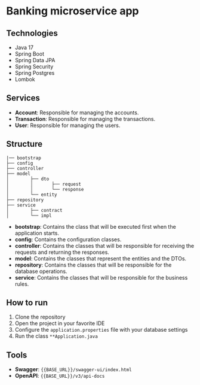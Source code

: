 # Banking microservice app

## Technologies
- Java 17
- Spring Boot
- Spring Data JPA
- Spring Security
- Spring Postgres
- Lombok

## Services
- **Account**: Responsible for managing the accounts.
- **Transaction**: Responsible for managing the transactions.
- **User**: Responsible for managing the users.

## Structure
```
|── bootstrap
├── config
├── controller
├── model
│        ├── dto
│        │       ├── request
│        │       └── response
│        └── entity
├── repository
├── service
│        ├── contract
│        └── impl
```
- **bootstrap**: Contains the class that will be executed first when the application starts.
- **config**: Contains the configuration classes.
- **controller**: Contains the classes that will be responsible for receiving the requests and returning the responses.
- **model**: Contains the classes that represent the entities and the DTOs.
- **repository**: Contains the classes that will be responsible for the database operations.
- **service**: Contains the classes that will be responsible for the business rules.

## How to run
1. Clone the repository
2. Open the project in your favorite IDE
3. Configure the `application.properties` file with your database settings
4. Run the class `**Application.java`

## Tools
- **Swagger**: `{{BASE_URL}}/swagger-ui/index.html`
- **OpenAPI**: `{{BASE_URL}}/v3/api-docs`
